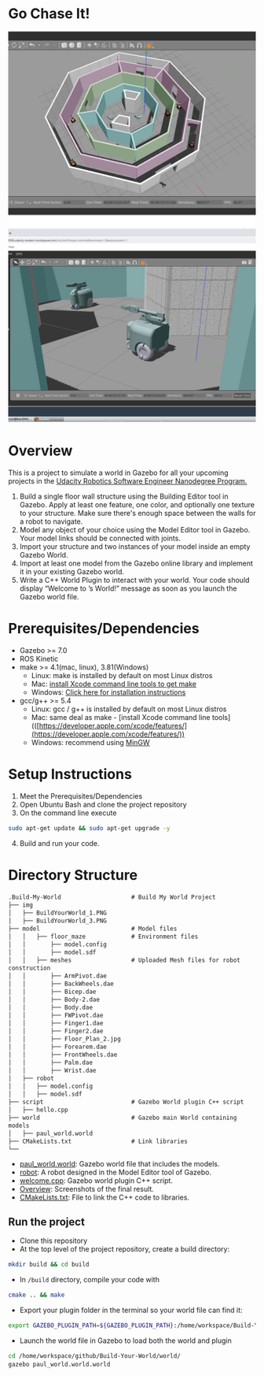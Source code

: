 # Go Chase It!

![My World](https://github.com/pauldchoate/Build-Your-World/blob/master/myrobot/img/BuildYourWorld_1.PNG)
![My Robot](https://github.com/pauldchoate/Build-Your-World/blob/master/myrobot/img/BuildYourWorld_3.PNG)


# Overview
This is a project to simulate a world in Gazebo for all your upcoming projects in the [Udacity Robotics Software Engineer Nanodegree Program.](https://www.udacity.com/course/robotics-software-engineer--nd209)

1. Build a single floor wall structure using the Building Editor tool in Gazebo. Apply at least one feature, one color, and optionally one texture to your structure. Make sure there's enough space between the walls for a robot to navigate.
2. Model any object of your choice using the Model Editor tool in Gazebo. Your model links should be connected with joints.
3. Import your structure and two instances of your model inside an empty Gazebo World.
4. Import at least one model from the Gazebo online library and implement it in your existing Gazebo world.
5. Write a C++ World Plugin to interact with your world. Your code should display “Welcome to ’s World!” message as soon as you launch the Gazebo world file.

# Prerequisites/Dependencies

- Gazebo >= 7.0
- ROS Kinetic
- make >= 4.1(mac, linux), 3.81(Windows)
  * Linux: make is installed by default on most Linux distros
  * Mac: [install Xcode command line tools to get make](https://developer.apple.com/xcode/features/)
  * Windows: [Click here for installation instructions](http://gnuwin32.sourceforge.net/packages/make.htm)
- gcc/g++ >= 5.4
  * Linux: gcc / g++ is installed by default on most Linux distros
  * Mac: same deal as make - [install Xcode command line tools](([https://developer.apple.com/xcode/features/](https://developer.apple.com/xcode/features/))
  * Windows: recommend using [MinGW](http://www.mingw.org/)

# Setup Instructions

1. Meet the Prerequisites/Dependencies
2. Open Ubuntu Bash and clone the project repository
3. On the command line execute
```bash
sudo apt-get update && sudo apt-get upgrade -y
```
4. Build and run your code.


# Directory Structure

```
.Build-My-World                    # Build My World Project  
├── img 
│   ├── BuildYourWorld_1.PNG
│   ├── BuildYourWorld_3.PNG
├── model                          # Model files 
│   │   ├── floor_maze             # Environment files 
│   │       ├── model.config
│   │       ├── model.sdf
│   │   ├── meshes                 # Uploaded Mesh files for robot construction
│   │       ├── ArmPivot.dae
│   │       ├── BackWheels.dae
│   │       ├── Bicep.dae
│   │       ├── Body-2.dae
│   │       ├── Body.dae
│   │       ├── FWPivot.dae
│   │       ├── Finger1.dae
│   │       ├── Finger2.dae
│   │       ├── Floor_Plan_2.jpg
│   │       ├── Forearem.dae
│   │       ├── FrontWheels.dae
│   │       ├── Palm.dae
│   │       ├── Wrist.dae
│   ├── robot
│   │   ├── model.config
│   │   ├── model.sdf
├── script                         # Gazebo World plugin C++ script      
│   ├── hello.cpp
├── world                          # Gazebo main World containing models 
│   ├── paul_world.world
├── CMakeLists.txt                 # Link libraries 
└──   
```
- [paul_world.world](/world/paul_world.world): Gazebo world file that includes the models.   
- [robot](/model/robot): A robot designed in the Model Editor tool of Gazebo.  
- [welcome.cpp](/script/welcome.cpp): Gazebo world plugin C++ script.  
- [Overview](/img/): Screenshots of the final result.  
- [CMakeLists.txt](CMakeLists.txt): File to link the C++ code to libraries.  

## Run the project  

* Clone this repository
* At the top level of the project repository, create a build directory:  
```bash
mkdir build && cd build
```
* In `/build` directory, compile your code with  
```bash
cmake .. && make
```
* Export your plugin folder in the terminal so your world file can find it:  
```bash
export GAZEBO_PLUGIN_PATH=${GAZEBO_PLUGIN_PATH}:/home/workspace/Build-Your-World/build
```
* Launch the world file in Gazebo to load both the world and plugin  
```bash
cd /home/workspace/github/Build-Your-World/world/
gazebo paul_world.world.world
